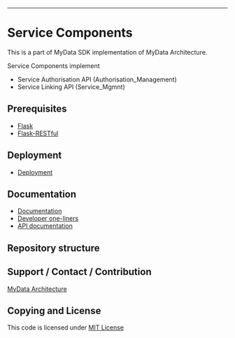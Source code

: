 ---

# Service Components
This is a part of MyData SDK implementation of MyData Architecture.

Service Components implement
 
- Service Authorisation API (Authorisation_Management)
- Service Linking API (Service_Mgmnt)
    

## Prerequisites
- [Flask](http://flask.pocoo.org/)
- [Flask-RESTful](http://flask-restful.readthedocs.io)


## Deployment

- [ Deployment ](doc/deployment.md)

## Documentation
- [ Documentation ](doc/)
- [ Developer one-liners ](doc/developer_oneliners.md)
- [ API documentation ](doc/api/)

## Repository structure

## Support / Contact / Contribution
[MyData Architecture](https://github.com/HIIT/mydata-stack)

## Copying and License
This code is licensed under [MIT License](LICENSE)